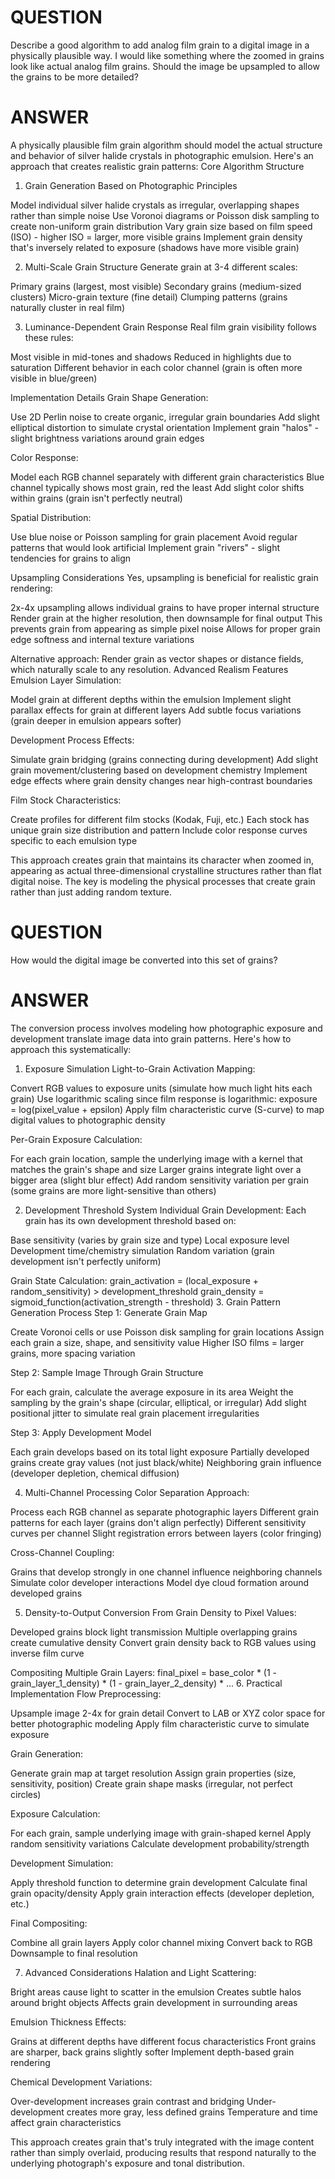 # QUESTION

Describe a good algorithm to add analog film grain to a digital image in a physically plausible way. I would like something where the zoomed in grains look like actual analog film grains.
Should the image be upsampled to allow the grains to be more detailed?

# ANSWER

A physically plausible film grain algorithm should model the actual structure and behavior of silver halide crystals in photographic emulsion. Here's an approach that creates realistic grain patterns:
Core Algorithm Structure
1. Grain Generation Based on Photographic Principles

Model individual silver halide crystals as irregular, overlapping shapes rather than simple noise
Use Voronoi diagrams or Poisson disk sampling to create non-uniform grain distribution
Vary grain size based on film speed (ISO) - higher ISO = larger, more visible grains
Implement grain density that's inversely related to exposure (shadows have more visible grain)

2. Multi-Scale Grain Structure
Generate grain at 3-4 different scales:

Primary grains (largest, most visible)
Secondary grains (medium-sized clusters)
Micro-grain texture (fine detail)
Clumping patterns (grains naturally cluster in real film)

3. Luminance-Dependent Grain Response
Real film grain visibility follows these rules:

Most visible in mid-tones and shadows
Reduced in highlights due to saturation
Different behavior in each color channel (grain is often more visible in blue/green)

Implementation Details
Grain Shape Generation:

Use 2D Perlin noise to create organic, irregular grain boundaries
Add slight elliptical distortion to simulate crystal orientation
Implement grain "halos" - slight brightness variations around grain edges

Color Response:

Model each RGB channel separately with different grain characteristics
Blue channel typically shows most grain, red the least
Add slight color shifts within grains (grain isn't perfectly neutral)

Spatial Distribution:

Use blue noise or Poisson sampling for grain placement
Avoid regular patterns that would look artificial
Implement grain "rivers" - slight tendencies for grains to align

Upsampling Considerations
Yes, upsampling is beneficial for realistic grain rendering:

2x-4x upsampling allows individual grains to have proper internal structure
Render grain at the higher resolution, then downsample for final output
This prevents grain from appearing as simple pixel noise
Allows for proper grain edge softness and internal texture variations

Alternative approach: Render grain as vector shapes or distance fields, which naturally scale to any resolution.
Advanced Realism Features
Emulsion Layer Simulation:

Model grain at different depths within the emulsion
Implement slight parallax effects for grain at different layers
Add subtle focus variations (grain deeper in emulsion appears softer)

Development Process Effects:

Simulate grain bridging (grains connecting during development)
Add slight grain movement/clustering based on development chemistry
Implement edge effects where grain density changes near high-contrast boundaries

Film Stock Characteristics:

Create profiles for different film stocks (Kodak, Fuji, etc.)
Each stock has unique grain size distribution and pattern
Include color response curves specific to each emulsion type

This approach creates grain that maintains its character when zoomed in, appearing as actual three-dimensional crystalline structures rather than flat digital noise. The key is modeling the physical processes that create grain rather than just adding random texture.

# QUESTION

How would the digital image be converted into this set of grains?

# ANSWER

The conversion process involves modeling how photographic exposure and development translate image data into grain patterns. Here's how to approach this systematically:
1. Exposure Simulation
Light-to-Grain Activation Mapping:

Convert RGB values to exposure units (simulate how much light hits each grain)
Use logarithmic scaling since film response is logarithmic: exposure = log(pixel_value + epsilon)
Apply film characteristic curve (S-curve) to map digital values to photographic density

Per-Grain Exposure Calculation:

For each grain location, sample the underlying image with a kernel that matches the grain's shape and size
Larger grains integrate light over a bigger area (slight blur effect)
Add random sensitivity variation per grain (some grains are more light-sensitive than others)

2. Development Threshold System
Individual Grain Development:
Each grain has its own development threshold based on:

Base sensitivity (varies by grain size and type)
Local exposure level
Development time/chemistry simulation
Random variation (grain development isn't perfectly uniform)

Grain State Calculation:
grain_activation = (local_exposure + random_sensitivity) > development_threshold
grain_density = sigmoid_function(activation_strength - threshold)
3. Grain Pattern Generation Process
Step 1: Generate Grain Map

Create Voronoi cells or use Poisson disk sampling for grain locations
Assign each grain a size, shape, and sensitivity value
Higher ISO films = larger grains, more spacing variation

Step 2: Sample Image Through Grain Structure

For each grain, calculate the average exposure in its area
Weight the sampling by the grain's shape (circular, elliptical, or irregular)
Add slight positional jitter to simulate real grain placement irregularities

Step 3: Apply Development Model

Each grain develops based on its total light exposure
Partially developed grains create gray values (not just black/white)
Neighboring grain influence (developer depletion, chemical diffusion)

4. Multi-Channel Processing
Color Separation Approach:

Process each RGB channel as separate photographic layers
Different grain patterns for each layer (grains don't align perfectly)
Different sensitivity curves per channel
Slight registration errors between layers (color fringing)

Cross-Channel Coupling:

Grains that develop strongly in one channel influence neighboring channels
Simulate color developer interactions
Model dye cloud formation around developed grains

5. Density-to-Output Conversion
From Grain Density to Pixel Values:

Developed grains block light transmission
Multiple overlapping grains create cumulative density
Convert grain density back to RGB values using inverse film curve

Compositing Multiple Grain Layers:
final_pixel = base_color * (1 - grain_layer_1_density) * (1 - grain_layer_2_density) * ...
6. Practical Implementation Flow
Preprocessing:

Upsample image 2-4x for grain detail
Convert to LAB or XYZ color space for better photographic modeling
Apply film characteristic curve to simulate exposure

Grain Generation:

Generate grain map at target resolution
Assign grain properties (size, sensitivity, position)
Create grain shape masks (irregular, not perfect circles)

Exposure Calculation:

For each grain, sample underlying image with grain-shaped kernel
Apply random sensitivity variations
Calculate development probability/strength

Development Simulation:

Apply threshold function to determine grain development
Calculate final grain opacity/density
Apply grain interaction effects (developer depletion, etc.)

Final Compositing:

Combine all grain layers
Apply color channel mixing
Convert back to RGB
Downsample to final resolution

7. Advanced Considerations
Halation and Light Scattering:

Bright areas cause light to scatter in the emulsion
Creates subtle halos around bright objects
Affects grain development in surrounding areas

Emulsion Thickness Effects:

Grains at different depths have different focus characteristics
Front grains are sharper, back grains slightly softer
Implement depth-based grain rendering

Chemical Development Variations:

Over-development increases grain contrast and bridging
Under-development creates more gray, less defined grains
Temperature and time affect grain characteristics

This approach creates grain that's truly integrated with the image content rather than simply overlaid, producing results that respond naturally to the underlying photograph's exposure and tonal distribution.